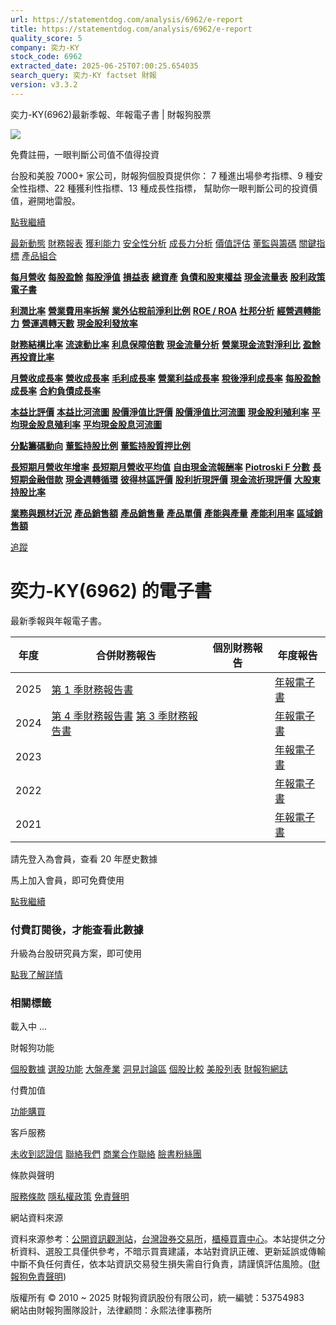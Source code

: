 ```yaml
---
url: https://statementdog.com/analysis/6962/e-report
title: https://statementdog.com/analysis/6962/e-report
quality_score: 5
company: 奕力-KY
stock_code: 6962
extracted_date: 2025-06-25T07:00:25.654035
search_query: 奕力-KY factset 財報
version: v3.3.2
---
```


奕力-KY(6962)最新季報、年報電子書 | 財報狗股票















![](https://www.facebook.com/tr?id=1265443774131605&ev=PageView&noscript=1)













































































免費註冊，一眼判斷公司值不值得投資

台股和美股 7000+ 家公司，財報狗個股頁提供你：
7 種進出場參考指標、9 種安全性指標、22 種獲利性指標、13 種成長性指標，
幫助你一眼判斷公司的投資價值，避開地雷股。

[點我繼續](/users/sign_up)

[最新動態](/analysis/6962)
[財務報表](/analysis/6962/monthly-revenue)
[獲利能力](/analysis/6962/profit-margin)
[安全性分析](/analysis/6962/financial-structure-ratio)
[成長力分析](/analysis/6962/monthly-revenue-growth-rate)
[價值評估](/analysis/6962/pe)
[董監與籌碼](/analysis/6962/broker-trading)
[關鍵指標](/analysis/6962/long-term-and-short-term-monthly-revenue-yoy)
[產品組合](/analysis/6962/ai-search)

[**每月營收**](/analysis/6962/monthly-revenue)
[**每股盈餘**](/analysis/6962/eps)
[**每股淨值**](/analysis/6962/nav)
[**損益表**](/analysis/6962/income-statement)
[**總資產**](/analysis/6962/assets)
[**負債和股東權益**](/analysis/6962/liabilities-and-equity)
[**現金流量表**](/analysis/6962/cash-flow-statement)
[**股利政策**](/analysis/6962/dividend-policy)
[**電子書**](/analysis/6962/e-report)

[**利潤比率**](/analysis/6962/profit-margin)
[**營業費用率拆解**](/analysis/6962/operating-expense-ratio)
[**業外佔稅前淨利比例**](/analysis/6962/non-operating-income-to-profit-before-tax)
[**ROE / ROA**](/analysis/6962/roe-roa)
[**杜邦分析**](/analysis/6962/du-pont-analysis)
[**經營週轉能力**](/analysis/6962/turnover-ratio)
[**營運週轉天數**](/analysis/6962/turnover-days)
[**現金股利發放率**](/analysis/6962/dividend-payout-ratio)

[**財務結構比率**](/analysis/6962/financial-structure-ratio)
[**流速動比率**](/analysis/6962/current-ratio-and-quick-ratio)
[**利息保障倍數**](/analysis/6962/interest-coverage-ratio)
[**現金流量分析**](/analysis/6962/cash-flow-analysis)
[**營業現金流對淨利比**](/analysis/6962/operating-cash-flow-to-net-income-ratio)
[**盈餘再投資比率**](/analysis/6962/reinvestment-rate)

[**月營收成長率**](/analysis/6962/monthly-revenue-growth-rate)
[**營收成長率**](/analysis/6962/revenue-growth-rate)
[**毛利成長率**](/analysis/6962/gross-profit-growth-rate)
[**營業利益成長率**](/analysis/6962/operating-income-growth-rate)
[**稅後淨利成長率**](/analysis/6962/net-income-growth-rate)
[**每股盈餘成長率**](/analysis/6962/eps-growth-rate)
[**合約負債成長率**](/analysis/6962/current-contract-liabilities-growth-rate)

[**本益比評價**](/analysis/6962/pe)
[**本益比河流圖**](/analysis/6962/pe-band)
[**股價淨值比評價**](/analysis/6962/pb)
[**股價淨值比河流圖**](/analysis/6962/pb-band)
[**現金股利殖利率**](/analysis/6962/dividend-yield)
[**平均現金股息殖利率**](/analysis/6962/average-dividend-yield)
[**平均現金股息河流圖**](/analysis/6962/average-dividend-yield-band)

[**分點籌碼動向**](/analysis/6962/broker-trading)
[**董監持股比例**](/analysis/6962/board-members-and-supervisors-shares-to-shares-outstanding-ratio)
[**董監持股質押比例**](/analysis/6962/pledging-ratio-of-board-members-and-supervisors)

[**長短期月營收年增率**](/analysis/6962/long-term-and-short-term-monthly-revenue-yoy)
[**長短期月營收平均值**](/analysis/6962/average-long-term-and-short-term-monthly-revenue)
[**自由現金流報酬率**](/analysis/6962/croic)
[**Piotroski F 分數**](/analysis/6962/piotroski-f-score)
[**長短期金融借款**](/analysis/6962/financial-borrowing)
[**現金週轉循環**](/analysis/6962/cash-conversion-cycle)
[**彼得林區評價**](/analysis/6962/peter-lynch-valuation)
[**股利折現評價**](/analysis/6962/dividend-discount-valuation)
[**現金流折現評價**](/analysis/6962/dcf-valuation)
[**大股東持股比率**](/analysis/6962/majority-shareholders-share-ratio)

[**業務與題材近況**](/analysis/6962/ai-search)
[**產品銷售額**](/analysis/6962/product-sales-figure)
[**產品銷售量**](/analysis/6962/product-sales-volume)
[**產品單價**](/analysis/6962/product-unit-price)
[**產能與產量**](/analysis/6962/production-capacity)
[**產能利用率**](/analysis/6962/production-capacity-utilization)
[**區域銷售額**](/analysis/6962/product-regional-sales)

[追蹤](/users/sign_up)

# 奕力-KY(6962) 的電子書

最新季報與年報電子書。

| 年度 | 合併財務報告 | 個別財務報告 | 年度報告 |
| --- | --- | --- | --- |
| 2025 | [第 1 季財務報告書](https://doc.twse.com.tw/server-java/t57sb01?co_id=6962&colorchg=1&kind=A&step=9&filename=202501_6962_AI1.pdf) |  | [年報電子書](/analysis) |
| 2024 | [第 4 季財務報告書](https://doc.twse.com.tw/server-java/t57sb01?co_id=6962&colorchg=1&kind=A&step=9&filename=202404_6962_AI1.pdf)  [第 3 季財務報告書](https://doc.twse.com.tw/server-java/t57sb01?co_id=6962&colorchg=1&kind=A&step=9&filename=202403_6962_AI1.pdf) |  | [年報電子書](https://doc.twse.com.tw/server-java/t57sb01?co_id=6962&colorchg=1&kind=F&step=9&filename=2024_6962_20250610F04.pdf) |
| 2023 |  |  | [年報電子書](/analysis) |
| 2022 |  |  | [年報電子書](/analysis) |
| 2021 |  |  | [年報電子書](/analysis) |

請先登入為會員，查看 20 年歷史數據

馬上加入會員，即可免費使用

[點我繼續](/users/sign_up)

### 付費訂閱後，才能查看此數據

升級為台股研究員方案，即可使用

[點我了解詳情](/pricing)

### 相關標籤

載入中 ...





財報狗功能

[個股數據](/analysis)
[選股功能](/screeners)
[大盤產業](/taiex)
[洞見討論區](/insight)
[個股比較](/compare/tpe)
[美股列表](/us-stock-list)
[財報狗網誌](/blog/)

付費加值

[功能購買](/pricing)

客戶服務

[未收到認證信](/users/recv_auth_fail)
[聯絡我們](/contact)
[商業合作聯絡](/contact)
[臉書粉絲團](//www.facebook.com/statementdog)

條款與聲明

[服務條款](/law/tos)
[隱私權政策](/law/privacy)
[免責聲明](/law/disclaimer)

網站資料來源

資料來源参考：[公開資訊觀測站](http://mops.twse.com.tw/mops/web/index)，[台灣證券交易所](http://www.tse.com.tw/)，[櫃檯買賣中心](http://www.otc.org.tw/)。本站提供之分析資料、選股工具僅供參考，不暗示買賣建議，本站對資訊正確、更新延誤或傳輸中斷不負任何責任，依本站資訊交易發生損失需自行負責，請謹慎評估風險。([財報狗免責聲明](/law/disclaimer))

版權所有 © 2010 ~ 2025 財報狗資訊股份有限公司，統一編號：53754983  
網站由財報狗團隊設計，法律顧問：永熙法律事務所